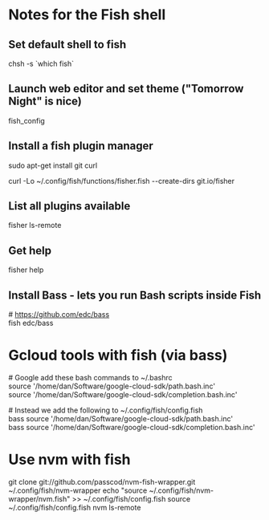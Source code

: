 # Notes for the Fish shell

## Set default shell to fish
chsh -s \`which fish\`

## Launch web editor and set theme ("Tomorrow Night" is nice)
fish_config

## Install a fish plugin manager
sudo apt-get install git curl

curl -Lo ~/.config/fish/functions/fisher.fish --create-dirs git.io/fisher

## List all plugins available
fisher ls-remote

## Get help
fisher help

## Install Bass - lets you run Bash scripts inside Fish
\# https://github.com/edc/bass<br/>
fish edc/bass

# Gcloud tools with fish (via bass)
\# Google add these bash commands to ~/.bashrc<br/>
source '/home/dan/Software/google-cloud-sdk/path.bash.inc'<br/>
source '/home/dan/Software/google-cloud-sdk/completion.bash.inc'

\# Instead we add the following to ~/.config/fish/config.fish<br/>
bass source '/home/dan/Software/google-cloud-sdk/path.bash.inc'<br/>
bass source '/home/dan/Software/google-cloud-sdk/completion.bash.inc'

# Use nvm with fish
git clone git://github.com/passcod/nvm-fish-wrapper.git ~/.config/fish/nvm-wrapper
echo "source ~/.config/fish/nvm-wrapper/nvm.fish" >> ~/.config/fish/config.fish
source ~/.config/fish/config.fish
nvm ls-remote




